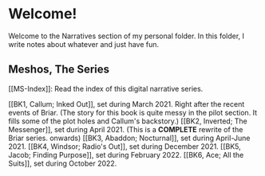 # Welcome!
Welcome to the Narratives section of my personal folder. In this folder, I write notes about whatever and just have fun.

## Meshos, The Series
[[MS-Index]]: Read the index of this digital narrative series.

[[BK1, Callum; Inked Out]], set during March 2021. Right after the recent events of Briar.
(The story for this book is quite messy in the pilot section. It fills some of the plot holes and Callum's backstory.)
[[BK2, Inverted; The Messenger]], set during April 2021.
(This is a **COMPLETE** rewrite of the Briar series. onwards)
[[BK3, Abaddon; Nocturnal]], set during April-June 2021.
[[BK4, Windsor; Radio's Out]], set during December 2021.
[[BK5, Jacob; Finding Purpose]], set during February 2022.
[[BK6, Ace; All the Suits]], set during October 2022.

